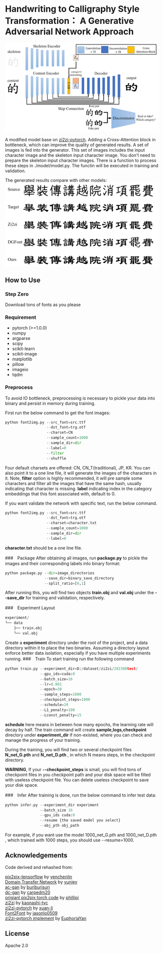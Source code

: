 # Handwriting to Calligraphy Style Transformation： A Generative Adversarial Network Approach
![](https://github.com/daihuajiang/fontgan/blob/main/img/architecture.png)

A modified model base on [zi2zi-pytorch](https://github.com/EuphoriaYan/zi2zi-pytorch). Adding a Cross-Attention block in bottleneck, which can improve the quality of generated results. A set of images is fed into the generator. This set of images includes the input character image and the skeleton input character image. You don't need to prepare the skeleton input character images. There is a function to process these steps in ./model/model.py. The functin will be executed in training and validation.

The generated results compare with other models:
![](https://github.com/daihuajiang/fontgan/blob/main/img/compare_with_other_model.png)

## How to Use
### Step Zero
Download tons of fonts as you please

### Requirement
* pytorch (>=1.0.0)
* numpy
* argparse
* scipy
* scikit-learn
* scikit-image
* matplotlib
* pillow
* imageio
* tqdm

### Preprocess
To avoid IO bottleneck, preprocessing is necessary to pickle your data into binary and persist in memory during training.

First run the below command to get the font images:
```python
python font2img.py --src_font=src.ttf
                   --dst_font=trg.otf
                   --charset=CN
                   --sample_count=1000
                   --sample_dir=dir
                   --label=0
                   --filter
                   --shuffle
```
Four default charsets are offered: CN, CN_T(traditional), JP, KR. You can also point it to a one line file, it will generate the images of the characters in it. Note, **filter** option is highly recommended, it will pre sample some characters and filter all the images that have the same hash, usually indicating that character is missing. **label** indicating index in the category embeddings that this font associated with, default to 0.

If you want validate the network with specific text, run the below command.
```python
python font2img.py --src_font=src.ttf
                   --dst_font=trg.otf
                   --charset=character.txt
                   --sample_count=1000
                   --sample_dir=dir
                   --label=0
```
**character.txt** should be a one line file.

###　Package
After obtaining all images, run **package.py** to pickle the images and their corresponding labels into binary format:
```python
python package.py --dir=image_directories
                  --save_dir=binary_save_directory
                  --split_ratio=[0,1]
```
After running this, you will find two objects **train.obj** and **val.obj** under the **--save_dir** for training and validation, respectively.

###　Experiment Layout
```python
experiment/
└── data
    ├── train.obj
    └── val.obj
```
Create a **experiment** directory under the root of the project, and a data directory within it to place the two binaries. Assuming a directory layout enforce better data isolation, especially if you have multiple experiments running.
###　Train
To start training run the following command
```python
python train.py --experiment_dir=D:/dataset/zi2zi/202308test/ 
				--gpu_ids=cuda:0
				--batch_size=16
				--lr=0.001
				--epoch=30
				--sample_steps=1000
				--checkpoint_steps=1000
				--schedule=20
				--L1_penalty=100
				--Lconst_penalty=15 
```
**schedule** here means in between how many epochs, the learning rate will decay by half. The train command will create **sample,logs,checkpoint** directory under **experiment_dir** if non-existed, where you can check and manage the progress of your training.

During the training, you will find two or several checkpoint files **N_net_G.pth** and **N_net_D.pth** , in which N means steps, in the checkpoint directory.

**WARNING**, If your **--checkpoint_steps** is small, you will find tons of checkpoint files in you checkpoint path and your disk space will be filled with useless checkpoint file. You can delete useless checkpoint to save your disk space.

###　Infer
After training is done, run the below command to infer test data:
```python
python infer.py --experiment_dir experiment
                --batch_size 16
                --gpu_ids cuda:0 
                --resume {the saved model you select}
                --obj_pth obj_path
```
For example, if you want use the model 1000_net_G.pth and 1000_net_D.pth , which trained with 1000 steps, you should use --resume=1000.

## Acknowledgements
Code derived and rehashed from:

[pix2pix-tensorflow](https://github.com/yenchenlin/pix2pix-tensorflow) by [yenchenlin](https://github.com/yenchenlin)  
[Domain Transfer Network](https://github.com/yunjey/domain-transfer-network) by [yunjey](https://github.com/yunjey)  
[ac-gan](https://github.com/buriburisuri/ac-gan) by [buriburisuri](https://github.com/buriburisuri)  
[dc-gan](https://github.com/carpedm20/DCGAN-tensorflow) by [carpedm20](https://github.com/carpedm20)  
[origianl pix2pix torch code](https://github.com/phillipi/pix2pix) by [phillipi](https://github.com/phillipi)  
[zi2zi](https://github.com/kaonashi-tyc/zi2zi) by [kaonashi-tyc](https://github.com/kaonashi-tyc)  
[zi2zi-pytorch](https://github.com/xuan-li/zi2zi-pytorch) by [xuan-li](https://github.com/xuan-li)  
[Font2Font](https://github.com/yunchenlo/Font2Font) by [jasonlo0509](https://github.com/yunchenlo)  
[zi2zi-pytorch implement](https://github.com/EuphoriaYan/zi2zi-pytorch) by [EuphoriaYan](https://github.com/EuphoriaYan)

## License
Apache 2.0
